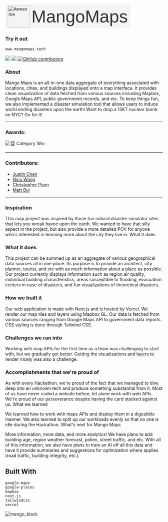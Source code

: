 <a href="https://awesome.re" style="display: inline-flex; align-items: center; text-decoration: none; background-color: #f3f4f6; padding: 0.2em 0.6em; border-radius: 4px;">
  <img src="mango_black.svg" alt="Awesome" style="height: 5em; margin-right: 0.4em;">
  <span style="font-size: 4em; color: #333; font-family: 'Alfa Slab One', sans-serif;">MangoMaps</span>
</a> 
<!-- You will need to include the mango_black.svg in your repo in order for it to show above -->

<!-- ### Submission to HackRPI XI, Fall 2024  -->
### Try it out

    www.mangomaps.tech

<img src="https://img.shields.io/badge/HackRPI%202024-Urban%20Upgrades-red" /> <img src="https://img.shields.io/badge/Submission-HackRPI%20XI-blue" /> [![GitHub contributors](https://img.shields.io/github/contributors/Jae7777/MangoMaps.svg)]("https://github.com/Jae7777/MangoMaps/graphs/contributors")
### About
Mango Maps is an all-in-one data aggregate of everything associated with locations, cities, and buildings displayed onto a map interface. It provides clean visualization of data fetched from various sources including Mapbox, Google Maps API, public government records, and etc. To keep things fun, we also implemented a disaster simulation tool that allows users to induce world ending disasters upon the earth! Want to drop a 15KT nuclear bomb on NYC? Go for it!


---
### Awards:
![🏆 Category Win](https://img.shields.io/badge/🏆%20Category%20Win-Best%20Data%20Science%20Hack-blueviolet?style=for-the-badge)


---
### Contributors:
- [Justin Chen](https://github.com/Jae7777)
- [Nico Wang](https://github.com/WangWNico)
- [Christopher Poon](https://github.com/Chriun)
- [Matt Bui](https://github.com/MBtheOtaku)


---


### Inspiration

This map project was inspired by those fun natural disaster simulator sites that lets you wreak havoc upon the earth. We wanted to have that silly aspect in the project, but also provide a more detailed POV for anyone who's interested in learning more about the city they live in.
What it does

### What it does
This project can be summed up as an aggregate of various geographical data sources all in one place. Its purpose is to provide an architect, city planner, tourist, and etc with as much information about a place as possible. Our project currently displays information such as region air quality, individual building characteristics, areas susceptible to flooding, evacuation centers in case of disasters, and fun visualizations of theoretical disasters.


### How we built it
Our web application is made with Next.js and is hosted by Vercel. We render our map tiles and layers using Mapbox GL. Our data is fetched from various sources ranging from Google Maps API to government data reports. CSS styling is done through Tailwind CSS.

### Challenges we ran into
Working with map APIs for the first time as a team was challenging to start with, but we gradually got better. Getting the visualizations and layers to render nicely was also a challenge.


### Accomplishments that we're proud of
As with every Hackathon, we're proud of the fact that we managed to dive deep into an unknown tech and produce something substantial from it. Most of us have never coded a website before, let alone work with web APIs. We're proud of our perseverance despite having the card stacked against us.
What we learned

We learned how to work with maps APIs and display them in a digestible manner. We also learned to split up our workloads evenly so that no one is idle during the Hackathon.
What's next for Mango Maps

More information, more data, and more analytics! We have plans to add building age, region weather forecast, pollen, street traffic, and etc. With all of this information, we also have plans to train an AI off all this data and have it provide summaries and suggestions for optimization where applies (road traffic, building integrity, etc.).

## Built With

    google-maps
    google-places
    mapbox
    next.js
    tailwindcss
    vercel
![mango_black](https://github.com/user-attachments/assets/f256c5c2-c439-47e6-8631-3549966181e4)
